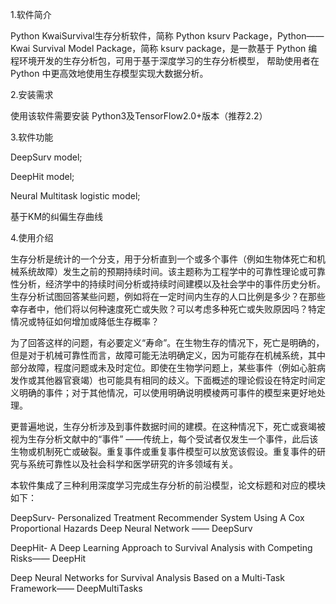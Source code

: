 1.软件简介

Python KwaiSurvival生存分析软件，简称 Python ksurv Package，Python—— Kwai Survival Model Package，简称 ksurv package，是一款基于 Python 编程环境开发的生存分析包，可用于基于深度学习的生存分析模型， 帮助使用者在 Python 中更高效地使用生存模型实现大数据分析。

2.安装需求

使用该软件需要安装 Python3及TensorFlow2.0+版本（推荐2.2）

3.软件功能

DeepSurv model;

DeepHit model;

Neural Multitask logistic model;

基于KM的纠偏生存曲线

4.使用介绍

生存分析是统计的一个分支，用于分析直到一个或多个事件（例如生物体死亡和机械系统故障）发生之前的预期持续时间。该主题称为工程学中的可靠性理论或可靠性分析，经济学中的持续时间分析或持续时间建模以及社会学中的事件历史分析。生存分析试图回答某些问题，例如将在一定时间内生存的人口比例是多少？在那些幸存者中，他们将以何种速度死亡或失败？可以考虑多种死亡或失败原因吗？特定情况或特征如何增加或降低生存概率？

为了回答这样的问题，有必要定义“寿命”。在生物生存的情况下，死亡是明确的，但是对于机械可靠性而言，故障可能无法明确定义，因为可能存在机械系统，其中部分故障，程度问题或未及时定位。即使在生物学问题上，某些事件（例如心脏病发作或其他器官衰竭）也可能具有相同的歧义。下面概述的理论假设在特定时间定义明确的事件；对于其他情况，可以使用明确说明模棱两可事件的模型来更好地处理。

更普遍地说，生存分析涉及到事件数据时间的建模。在这种情况下，死亡或衰竭被视为生存分析文献中的“事件” ——传统上，每个受试者仅发生一个事件，此后该生物或机制死亡或破裂。重复事件或重复事件模型可以放宽该假设。重复事件的研究与系统可靠性以及社会科学和医学研究的许多领域有关。

本软件集成了三种利用深度学习完成生存分析的前沿模型，论文标题和对应的模块如下：

DeepSurv- Personalized Treatment Recommender System Using A Cox Proportional Hazards Deep Neural Network —— DeepSurv

DeepHit- A Deep Learning Approach to Survival Analysis with Competing Risks—— DeepHit

Deep Neural Networks for Survival Analysis Based on a Multi-Task Framework—— DeepMultiTasks
